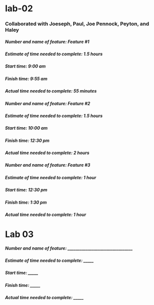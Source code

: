 # lab-02

### Collaborated with Joeseph, Paul, Joe Pennock, Peyton, and Haley

##### Number and name of feature: Feature #1

##### Estimate of time needed to complete: 1.5 hours

##### Start time: 9:00 am

##### Finish time: 9:55 am

##### Actual time needed to complete: 55 minutes



##### Number and name of feature: Feature #2

##### Estimate of time needed to complete: 1.5 hours

##### Start time: 10:00 am

##### Finish time: 12:30 pm

##### Actual time needed to complete: 2 hours


##### Number and name of feature: Feature #3

##### Estimate of time needed to complete: 1 hour

##### Start time: 12:30 pm

##### Finish time: 1:30 pm

##### Actual time needed to complete: 1 hour

# Lab 03

##### Number and name of feature: ________________________________

##### Estimate of time needed to complete: _____

##### Start time: _____

##### Finish time: _____

##### Actual time needed to complete: _____